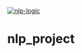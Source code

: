 [![nlp-logic](https://github.com/druedaplata/nlp_project/actions/workflows/main.yml/badge.svg)](https://github.com/druedaplata/nlp_project/actions/workflows/main.yml)

# nlp_project
